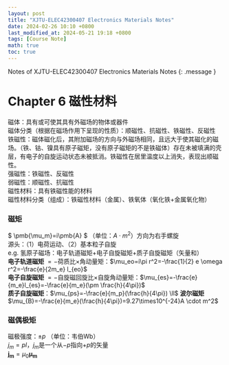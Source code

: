 ```yaml
---
layout: post
title: "XJTU-ELEC42300407 Electronics Materials Notes"
date: 2024-02-26 10:10 +0800
last_modified_at: 2024-05-21 19:18 +0800
tags: [Course Note]
math: true
toc: true
---
```

Notes of XJTU-ELEC42300407 Electronics Materials Notes
{: .message }

# Chapter 6 磁性材料
磁体：具有或可使其具有外磁场的物体或器件<br>
磁体分类（根据在磁场作用下呈现的性质）：顺磁性、抗磁性、铁磁性、反磁性<br>
铁磁性：磁体磁化后，其附加磁场的方向与外磁场相同，且远大于使其磁化的磁场。（铁、钴、镍具有原子磁矩，没有原子磁矩的不是铁磁体）存在未被填满的壳层，有电子的自旋运动状态未被抵消。铁磁性在居里温度以上消失，表现出顺磁性。<br>
强磁性：铁磁性、反磁性<br>
弱磁性：顺磁性、抗磁性<br>
磁性材料：具有铁磁性能的材料<br>
磁性材料分类（组成）：铁磁性材料（金属）、铁氧体（氧化铁+金属氧化物）
### 磁矩
$ \pmb{\mu_m}=i\pmb{A} $ （单位：$A \cdot m^2$）方向为右手螺旋<br>
源头：（1）电荷运动、（2）基本粒子自旋<br>
e.g. 氢原子磁场：电子轨道磁矩+电子自旋磁矩+质子自旋磁矩（矢量和）<br>
**电子轨道磁矩** $=-$荷质比$\times$角动量矩：$\mu_eo=i\pi r^2=-\frac{1}{2} e \omega r^2=-\frac{e}{2m_e} l_{eo}$<br>
**电子自旋磁矩** $=-$自旋磁回旋比$\times$自旋角动量矩：$\mu_{es}=-\frac{e}{m_e}l_{es}=-\frac{e}{m_e}(\pm \frac{h}{4\pi})$<br>
**质子自旋磁矩**：$\mu_{ps}=-\frac{e}{m_p}(\frac{h}{4\pi}) \ll$ **波尔磁矩** $\mu_{B}=-\frac{e}{m_e}(\frac{h}{4\pi})=9.27\times10^{-24}A \cdot m^2$
### 磁偶极矩
磁极强度：$\pm p$ （单位：韦伯Wb）<br>
$j_m=pl$，$j_m$是一个从$-p$指向$+p$的矢量<br>
$\pmb{j_m}=\mu_0\pmb{\mu_m}$

